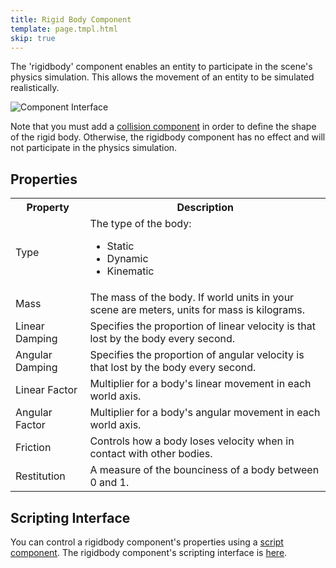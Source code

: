 ```yaml
---
title: Rigid Body Component
template: page.tmpl.html
skip: true
---
```


The 'rigidbody' component enables an entity to participate in the scene's physics simulation. This allows the movement of an entity to be simulated realistically.

![Component Interface](/images/platform/component_rigidbody.png)

Note that you must add a [collision component](/tools/designer/components/collision.html) in order to define the shape of the rigid body. Otherwise, the rigidbody component has no effect and will not participate in the physics simulation.

## Properties

<table class="table table-striped">
    <col class="property-name"></col>
    <col class="property-description"></col>
    <tr><th>Property</th><th>Description</th></tr>
    <tr><td>Type</td><td>The type of the body:<br><ul><li>Static</li><li>Dynamic</li><li>Kinematic</li></ul></td></tr>
    <tr><td>Mass</td><td>The mass of the body. If world units in your scene are meters, units for mass is kilograms.</td></tr>
    <tr><td>Linear Damping</td><td>Specifies the proportion of linear velocity is that lost by the body every second.</td></tr>
    <tr><td>Angular Damping</td><td>Specifies the proportion of angular velocity is that lost by the body every second.</td></tr>
    <tr><td>Linear Factor</td><td>Multiplier for a body's linear movement in each world axis.</td></tr>
    <tr><td>Angular Factor</td><td>Multiplier for a body's angular movement in each world axis.</td></tr>
    <tr><td>Friction</td><td>Controls how a body loses velocity when in contact with other bodies.</td></tr>
    <tr><td>Restitution</td><td>A measure of the bounciness of a body between 0 and 1.</td></tr>
</table>

## Scripting Interface

You can control a rigidbody component's properties using a [script component][script_component]. The rigidbody component's scripting interface is [here][docs].

[script_component]: /user-manual/packs/entities/components/script
[docs]: /engine/api/stable/symbols/pc.fw.RigidBodyComponent.html
